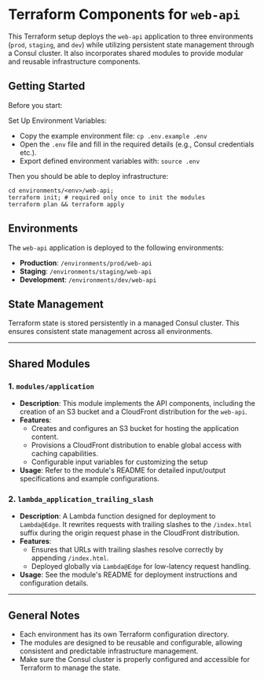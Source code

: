 # Terraform Components for `web-api`

This Terraform setup deploys the `web-api` application to three environments (`prod`, `staging`, and `dev`) while utilizing persistent state management through a Consul cluster. It also incorporates shared modules to provide modular and reusable infrastructure components.

## Getting Started

Before you start:

Set Up Environment Variables:

- Copy the example environment file: `cp .env.example .env`
- Open the `.env` file and fill in the required details (e.g., Consul credentials etc.).
- Export defined environment variables with: `source .env`

Then you should be able to deploy infrastructure:

```shell
cd environments/<env>/web-api;
terraform init; # required only once to init the modules
terraform plan && terraform apply 
```

## Environments

The `web-api` application is deployed to the following environments:

- **Production**: `/environments/prod/web-api`
- **Staging**: `/environments/staging/web-api`
- **Development**: `/environments/dev/web-api`

## State Management

Terraform state is stored persistently in a managed Consul cluster. This ensures consistent state management across all environments.

---

## Shared Modules

### 1. **`modules/application`**
   - **Description**: This module implements the API components, including the creation of an S3 bucket and a CloudFront distribution for the `web-api`.
   - **Features**:
     - Creates and configures an S3 bucket for hosting the application content.
     - Provisions a CloudFront distribution to enable global access with caching capabilities.
     - Configurable input variables for customizing the setup 
   - **Usage**:
     Refer to the module's README for detailed input/output specifications and example configurations.

### 2. **`lambda_application_trailing_slash`**
   - **Description**: A Lambda function designed for deployment to `Lambda@Edge`. It rewrites requests with trailing slashes to the `/index.html` suffix during the origin request phase in the CloudFront distribution.
   - **Features**:
     - Ensures that URLs with trailing slashes resolve correctly by appending `/index.html`.
     - Deployed globally via `Lambda@Edge` for low-latency request handling.
   - **Usage**:
     See the module's README for deployment instructions and configuration details.

---

## General Notes

- Each environment has its own Terraform configuration directory.
- The modules are designed to be reusable and configurable, allowing consistent and predictable infrastructure management.
- Make sure the Consul cluster is properly configured and accessible for Terraform to manage the state.
